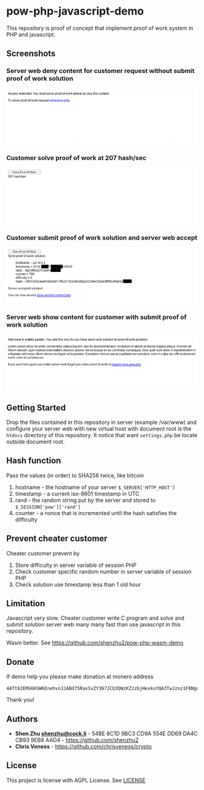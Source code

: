 # pow-php-javascript-demo

This repository is proof of concept that implement proof of work system in PHP and javascript.

## Screenshots

### Server web deny content for customer request without submit proof of work solution

![Server web deny content for customer request without submit proof of work solution](screenshots/0.png?raw=true "/pow-walled-content.php")

### Customer solve proof of work at 207 hash/sec

![Customer solve proof of work at 207 hash/sec](screenshots/1.png?raw=true "/solve-pow.php")

### Customer submit proof of work solution and server web accept

![Customer submit proof of work solution and server web accept](screenshots/2.png?raw=true "/solve-pow.php")

### Server web show content for customer with submit proof of work solution

![Server web show content for customer with submit proof of work solution](screenshots/3.png?raw=true "/pow-walled-content.php")

## Getting Started

Drop the files contained in this repository in server (example /var/www) and configure your server web with new virtual host with document root is the `htdocs` directory of this repository. It notice that want `settings.php` be locate outside document root.

## Hash function

Pass the values (in order) to SHA256 twice, like bitcoin

1. hostname - the hostname of your server `$_SERVER['HTTP_HOST']`
2. timestamp - a current iso-8601 timestamp in UTC
3. rand - the random string put by the server and stored to `$_SESSION['pow']['rand']`
4. counter - a nonce that is incremented until the hash satisfies the difficulty

## Prevent cheater customer

Cheater customer prevent by

1. Store difficulty in server variable of session PHP
2. Check customer specific random number in server variable of session PHP
3. Check solution use timestamp less than 1 old hour

## Limitation

Javascript very slow. Cheater customer write C program and solve and submit solution server web many many fast than use javascript in this repository.

Wasm better. See https://github.com/shenzhu2/pow-php-wasm-demo

## Donate

If demo help you please make donation at monero address

```
4ATt62EMG6KGW6EnehvnJJABd75RavSxZY367JCb3QWzKZJzbjHexkuYQA3TwJznz1F8NgqzrgPKQ6vnxuYEpSYVMfuLEo9
```

Thank you!

## Authors

* **Shen Zhu <shenzhu@cock.li>** - 54BE 8C1D 9BC3 CD9A 554E  DD69 DA4C CB93 9EB8 AAD4 - https://github.com/shenzhu2
* **Chris Veness** - https://github.com/chrisveness/crypto

## License

This project is license with AGPL License. See [LICENSE](LICENSE)

